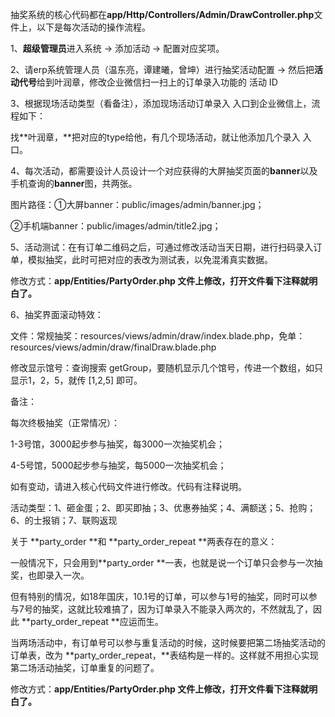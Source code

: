 抽奖系统的核心代码都在**app/Http/Controllers/Admin/DrawController.php**文件上，以下是每次活动的操作流程。

1、**超级管理员**进入系统 → 添加活动 → 配置对应奖项。

2、请erp系统管理人员（温东亮，谭建曦，曾坤）进行抽奖活动配置 → 然后把**活动代号**给到叶润章，修改企业微信扫一扫上的订单录入功能的 活动 ID

3、根据现场活动类型（看备注），添加现场活动订单录入 入口到企业微信上，流程如下：

找**叶润章，**把对应的type给他，有几个现场活动，就让他添加几个录入 入口。

4、每次活动，都需要设计人员设计一个对应获得的大屏抽奖页面的**banner**以及手机查询的**banner**图，共两张。

图片路径：①大屏banner：public/images/admin/banner.jpg；

②手机端banner：public/images/admin/title2.jpg；

5、活动测试：在有订单二维码之后，可通过修改活动当天日期，进行扫码录入订单，模拟抽奖，此时可把对应的表改为测试表，以免混淆真实数据。

修改方式：**app/Entities/PartyOrder.php 文件上修改，打开文件看下注释就明白了。**

6、抽奖界面滚动特效：

文件：常规抽奖：resources/views/admin/draw/index.blade.php，免单：resources/views/admin/draw/finalDraw.blade.php

修改显示馆号：查询搜索 getGroup，要随机显示几个馆号，传进一个数组，如只显示1，2，5，就传 \[1,2,5\] 即可。



备注：

每次终极抽奖（正常情况）：

1-3号馆，3000起步参与抽奖，每3000一次抽奖机会；

4-5号馆，5000起步参与抽奖，每5000一次抽奖机会；

如有变动，请进入核心代码文件进行修改。代码有注释说明。

活动类型：1、砸金蛋；2、即买即抽；3、优惠券抽奖；4、满额送；5、抢购；6、的士报销；7、联购返现

关于 **party\_order **和 **party\_order\_repeat **两表存在的意义：

一般情况下，只会用到**party\_order **一表，也就是说一个订单只会参与一次抽奖，也即录入一次。

但有特别的情况，如18年国庆，10.1号的订单，可以参与1号的抽奖，同时可以参与7号的抽奖，这就比较难搞了，因为订单录入不能录入两次的，不然就乱了，因此 **party\_order\_repeat **应运而生。

当两场活动中，有订单号可以参与重复活动的时候，这时候要把第二场抽奖活动的订单表，改为 **party\_order\_repeat，**表结构是一样的。这样就不用担心实现第二场活动抽奖，订单重复的问题了。

修改方式：**app/Entities/PartyOrder.php 文件上修改，打开文件看下注释就明白了。**

